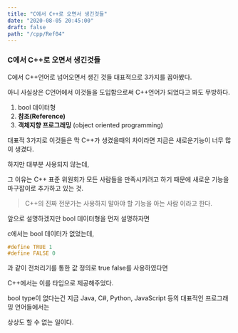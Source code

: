 ```yaml
---
title: "C에서 C++로 오면서 생긴것들"
date: "2020-08-05 20:45:00"
draft: false
path: "/cpp/Ref04"
---
```


### C에서 C++로 오면서 생긴것들

C에서 C++언어로 넘어오면서 생긴 것들 대표적으로 3가지를 꼽아봤다.

아니 사실상은 C언어에서 이것들을 도입함으로써 C++언어가 되었다고 봐도 무방하다.

1. bool 데이터형
2. **참조(Reference)**
3. **객체지향 프로그래밍** (object oriented programming)



대표적 3가지로 이것들은 막 C++가 생겼을때의 차이라면 지금은 새로운기능이 너무 많이 생겼다.

하지만 대부분 사용되지 않는데,

그 이유는 C++ 표준 위원회가 모든 사람들을 만족시키려고 하기 때문에 새로운 기능을 마구잡이로 추가하고 있는 것.



> C++의 진짜 전문가는 사용하지 말아야 할 기능을 아는 사람 이라고 한다.



앞으로 설명하겠지만 bool 데이터형을 먼저 설명하자면

c에서는 bool 데이터가 없었는데,

```c
#define TRUE 1
#define FALSE 0
```

과 같이 전처리기를 통한 값 정의로 true false를 사용하였다면

C++에서는 이를 타입으로 제공해주었다.



bool type이 없다는건 지금 Java, C#, Python, JavaScript 등의 대표적인 프로그래밍 언어들에서는

상상도 할 수 없는 일이다.





